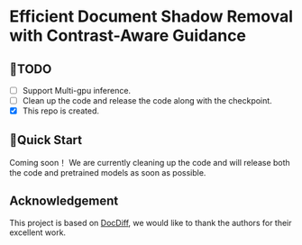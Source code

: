 # Efficient Document Shadow Removal with Contrast-Aware Guidance


## <a name="todo"></a>:climbing:TODO
- [ ] Support Multi-gpu inference.
- [ ] Clean up the code and release the code along with the checkpoint.
- [x] This repo is created.

## <a name="quick_start"></a>:flight_departure:Quick Start
Coming soon！ We are currently cleaning up the code and will release both the code and pretrained models as soon as possible.

## Acknowledgement
This project is based on [DocDiff](https://github.com/Royalvice/DocDiff), we would like to thank the authors for their excellent work.
